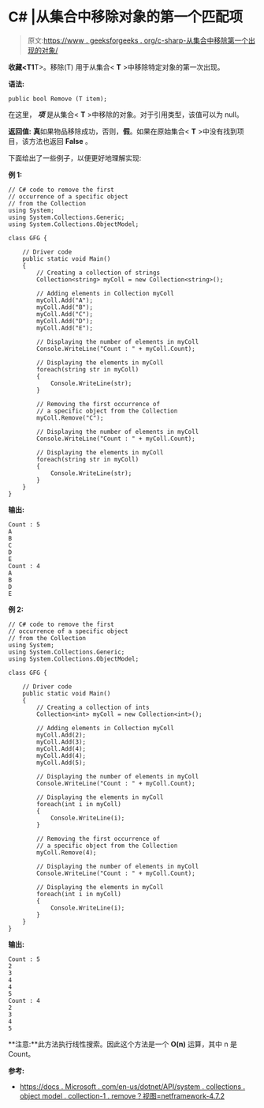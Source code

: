 # C# |从集合中移除对象的第一个匹配项

> 原文:[https://www . geeksforgeeks . org/c-sharp-从集合中移除第一个出现的对象/](https://www.geeksforgeeks.org/c-sharp-removing-first-occurrence-of-object-from-collectiont/)

**收藏<T1**T>。移除(T) 用于从集合< **T** >中移除特定对象的第一次出现。

**语法:**

```
public bool Remove (T item);

```

在这里， ***项*** 是从集合< **T** >中移除的对象。对于引用类型，该值可以为 null。

**返回值:** **真**如果物品移除成功，否则，**假**。如果在原始集合< **T** >中没有找到项目，该方法也返回 **False** 。

下面给出了一些例子，以便更好地理解实现:

**例 1:**

```
// C# code to remove the first
// occurrence of a specific object
// from the Collection
using System;
using System.Collections.Generic;
using System.Collections.ObjectModel;

class GFG {

    // Driver code
    public static void Main()
    {
        // Creating a collection of strings
        Collection<string> myColl = new Collection<string>();

        // Adding elements in Collection myColl
        myColl.Add("A");
        myColl.Add("B");
        myColl.Add("C");
        myColl.Add("D");
        myColl.Add("E");

        // Displaying the number of elements in myColl
        Console.WriteLine("Count : " + myColl.Count);

        // Displaying the elements in myColl
        foreach(string str in myColl)
        {
            Console.WriteLine(str);
        }

        // Removing the first occurrence of
        // a specific object from the Collection
        myColl.Remove("C");

        // Displaying the number of elements in myColl
        Console.WriteLine("Count : " + myColl.Count);

        // Displaying the elements in myColl
        foreach(string str in myColl)
        {
            Console.WriteLine(str);
        }
    }
}
```

**输出:**

```
Count : 5
A
B
C
D
E
Count : 4
A
B
D
E

```

**例 2:**

```
// C# code to remove the first
// occurrence of a specific object
// from the Collection
using System;
using System.Collections.Generic;
using System.Collections.ObjectModel;

class GFG {

    // Driver code
    public static void Main()
    {
        // Creating a collection of ints
        Collection<int> myColl = new Collection<int>();

        // Adding elements in Collection myColl
        myColl.Add(2);
        myColl.Add(3);
        myColl.Add(4);
        myColl.Add(4);
        myColl.Add(5);

        // Displaying the number of elements in myColl
        Console.WriteLine("Count : " + myColl.Count);

        // Displaying the elements in myColl
        foreach(int i in myColl)
        {
            Console.WriteLine(i);
        }

        // Removing the first occurrence of
        // a specific object from the Collection
        myColl.Remove(4);

        // Displaying the number of elements in myColl
        Console.WriteLine("Count : " + myColl.Count);

        // Displaying the elements in myColl
        foreach(int i in myColl)
        {
            Console.WriteLine(i);
        }
    }
}
```

**输出:**

```
Count : 5
2
3
4
4
5
Count : 4
2
3
4
5

```

**注意:**此方法执行线性搜索。因此这个方法是一个 **O(n)** 运算，其中 n 是 Count。

**参考:**

*   [https://docs . Microsoft . com/en-us/dotnet/API/system . collections . object model . collection-1 . remove？视图=netframework-4.7.2](https://docs.microsoft.com/en-us/dotnet/api/system.collections.objectmodel.collection-1.remove?view=netframework-4.7.2)